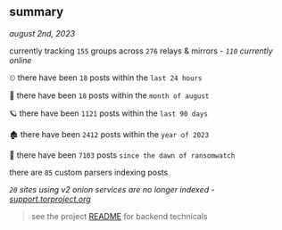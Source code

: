 
## summary
_august 2nd, 2023_

currently tracking `155` groups across `276` relays & mirrors - _`110` currently online_

⏲ there have been `18` posts within the `last 24 hours`

🦈 there have been `18` posts within the `month of august`

🪐 there have been `1121` posts within the `last 90 days`

🏚 there have been `2412` posts within the `year of 2023`

🦕 there have been `7103` posts `since the dawn of ransomwatch`

there are `85` custom parsers indexing posts

_`20` sites using v2 onion services are no longer indexed - [support.torproject.org](https://support.torproject.org/onionservices/v2-deprecation/)_

> see the project [README](https://github.com/joshhighet/ransomwatch#ransomwatch--) for backend technicals
